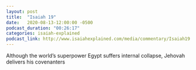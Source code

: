 ```yaml
---
layout: post
title:  "Isaiah 19"
date:   2020-08-13-12:00:00 -0500
podcast_duration: "00:26:17"
categories: isaiah-explained
podcast_link: http://www.isaiahexplained.com/media/commentary/Isaiah19.mp3
---
```

Although the world’s superpower Egypt suffers internal collapse, Jehovah delivers his covenanters
